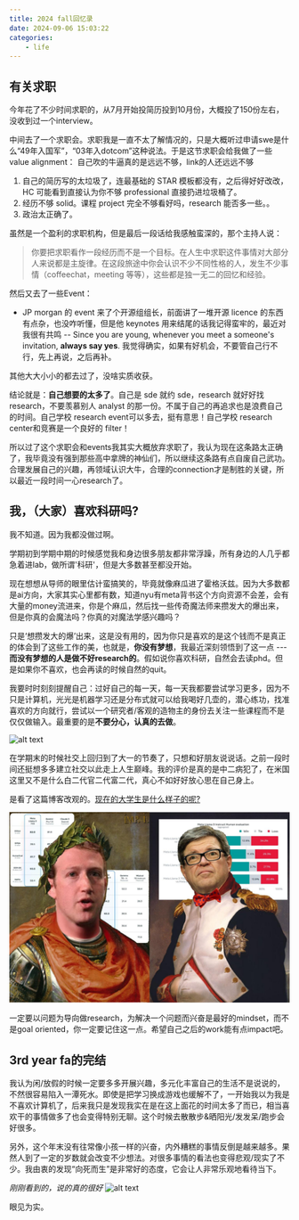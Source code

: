 ```yaml
---
title: 2024 fall回忆录
date: 2024-09-06 15:03:22
categories:
    - life
---
```



## 有关求职

今年花了不少时间求职的，从7月开始投简历投到10月份，大概投了150份左右，没收到过一个interview。

中间去了一个求职会。求职我是一直不太了解情况的，只是大概听过申请swe是什么“49年入国军”，“03年入dotcom”这种说法。于是这节求职会给我做了一些value alignment： 自己吹的牛逼真的是远远不够，link的人还远远不够

1. 自己的简历写的太垃圾了，连最基础的 STAR 模板都没有，之后得好好改改，HC 可能看到直接认为你不够 professional 直接扔进垃圾桶了。 
2. 经历不够 solid。课程 project 完全不够看好吗，research 能否多一些。。 
3. 政治太正确了。

虽然是一个盈利的求职机构，但是最后一段话给我感触蛮深的，那个主持人说：

> 你要把求职看作一段经历而不是一个目标。在人生中求职这件事情对大部分人来说都是主旋律。在这段旅途中你会认识不少不同性格的人，发生不少事情（coffeechat，meeting 等等），这些都是独一无二的回忆和经验。

然后又去了一些Event：

* JP morgan 的 event 来了个开源组组长，前面讲了一堆开源 licence 的东西有点杂，也没咋听懂，但是他 keynotes 用来结尾的话我记得蛮牢的，最近对我很有共鸣 -- Since you are young, whenever you meet a someone's invitation, **always say yes**. 我觉得确实，如果有好机会，不要管自己行不行，先上再说，之后再补。

其他大大小小的都去过了，没啥实质收获。

结论就是：**自己想要的太多了**。自己是 sde 就约 sde，research 就好好找 research，不要羡慕别人 analyst 的那一份。不属于自己的再追求也是浪费自己的时间。自己学校 research event可以多去，挺有意思！自己学校 research center和竞赛是一个良好的 filter！

所以过了这个求职会和events我其实大概放弃求职了，我认为现在这条路太正确了，我毕竟没有强到那些高中拿牌的神仙们，所以继续这条路有点自废自己武功。合理发展自己的兴趣，再领域认识大牛，合理的connection才是制胜的关键，所以最近一段时间一心research了。

<!-- ## 10.19 XUN真他妈牛逼

真的好久没有看到 xun 上场打比赛了。昨天一把真的打的太漂亮了。我感觉 blg 有点找到队伍作为一个整体的感觉了，而不是一直三路对线优赢游戏，越来越像韩国队打游戏了。

[英雄麦克疯](https://www.bilibili.com/video/BV1exCoYeE3T/?)

从我玩守望先锋竞技开始，我就一直喜欢玩那种能够一个人 c 全场的角色，谁不是呢 -- 源氏，麦克雷，铁拳，之后玩 r6 又是 ash，zofia，ace，尝试一个人把队伍里能做的事情全自己做了。但就是问题在于，这是一个团队游戏，你不能只考虑你自己。这就是团队游戏的魅力，个人能力固然重要，但是也得有军心，有 bp 各种东西混杂在一起的因素奠定胜局。（但是我自己已经弃坑了，玩这游戏血压太高）
 ![alt text]( ./3rd_yr_fall/image-2.png)

我是一直粉 xun 子的 -- 我看到 xun 不爽的操作也喷；他的指挥有时候会过勇了，效果也不会好。但是我还是衷心希望 xun 子能越打越好，带队伍赢游戏。他操作不是世界第一，甚至在队内都是垫底的，但他绝对想队伍好而不是只想自己打出神操作的那种人 -- 我觉得他绝对是一个懂队友的好朋友。
 ![alt text]( ./3rd_yr_fall/image-4.png) 
 ![alt text]( ./3rd_yr_fall/image-5.png)

这张照片真的是有点大圣那味**欢迎回来，大圣XUN。**

## 11/4 BLG 2:3 T1

我也粉 T1 的，恭喜 T1。但是还是特别特别难受，主要是因为 BLG 比分真的真的太接近了。

这次真的不一样。先说说左手，从 BLG 进世界赛的时候我还是甚至还是左手的黑粉，但是这次就像改变了人格一样变态。塞拉斯天神下凡，神挡杀神佛挡杀佛；一手加里奥实乃正义巨像本人，成为 BLG 最可靠的大山。XUN 子我也不说啥，一到世界赛就开始节奏带的飞起，一血率特高。（主要是会玩蝎子，英雄池match了）上下路除了 ON 都很稳，至少没有明显漏洞。这一路坎坷啊，斩了 G2 又是韩华，横扫自家 4 号种子，却棋差一着倒在了奖杯前，换谁都会失望吧。

S7 的时候我还没有看比赛，也许这就是当年皇族粉丝的感受吧。这种深深的绝望感，最后的一手加里奥反开真的是太伤了。Faker 真的是亲手拯救了 t1 这个家，这个男人是最大的责任神，这个游戏中永远的巨像。从 s3 到 s14，故事的开始是 faker，结尾还是他。也许这就是竞技体育的残酷吧。

BLG还是不要放弃，就跟 22 年的 T1 一样，重整旗鼓绝对有机会的。也许满怀期待的人们大多也都黯然神伤，但是我相信还远远没有绝望。虽然全网都骂你是吹j8，但是真的有人不希望你站出来吗？ -->

## 我，（大家）喜欢科研吗?

我不知道。因为我都没做过啊。

学期初到学期中期的时候感觉我和身边很多朋友都非常浮躁，所有身边的人几乎都急着进lab，做所谓'科研'，但是大多数甚至都没开始。

现在想想从导师的眼里估计蛮搞笑的，毕竟就像麻瓜进了霍格沃兹。因为大多数都是ai方向，大家其实心里都有数，知道nyu有meta背书这个方向资源不会差，会有大量的money流进来，你是个麻瓜，然后找一些传奇魔法师来攒发大的爆出来，但是你真的会魔法吗？你真的对魔法学感兴趣吗？

只是‘想攒发大的爆’出来，这是没有用的，因为你只是喜欢的是这个钱而不是真正的体会到了这些工作的美，也就是，**你没有梦想**，我最近深刻领悟到了这一点 --- **而没有梦想的人是做不好research的**。假如说你喜欢科研，自然会去读phd。但是如果你不喜欢，也会再读的时候自然的quit。

我要时时刻刻提醒自己：过好自己的每一天，每一天我都要尝试学习更多，因为不只是计算机，光光是机器学习还是分布式就可以给我喝好几壶的，潜心练功，找准喜欢的方向就行，尝试以一个研究者/客观的造物主的身份去关注一些课程而不是仅仅做输入。最重要的是**不要分心，认真的去做**。

 ![alt text]( ./3rd_yr_fall/image-6.png)

在学期末的时候社交上回归到了大一的节奏了，只想和好朋友说说话。之前一段时间还挺想多多建立社交以此走上人生巅峰。我的评价是真的是中二病犯了，在米国这里又不是什么白二代官二代富二代，真心不如好好放心思在自己身上。

是看了这篇博客改观的。[现在的大学生是什么样子的呢?](https://www.zhihu.com/question/623983985/answer/11042537772)


![alt text](./3rd_yr_fall/image-10.png)

一定要以问题为导向做research，为解决一个问题而兴奋是最好的mindset，而不是goal oriented，你一定要记住这一点。希望自己之后的work能有点impact吧。

## 3rd year fa的完结

我认为闲/放假的时候一定要多多开展兴趣，多元化丰富自己的生活不是说说的，不然很容易陷入一潭死水。即使是把学习换成游戏也缓解不了，一开始我以为我是不喜欢计算机了，后来我只是发现我实在是在这上面花的时间太多了而已，相当喜欢干的事情做多了也会变得特别无聊。这个时候去散散步&晒阳光/发发呆/跑步会好很多。

另外，这个年末没有往常像小孩一样的兴奋，内外糟糕的事情反倒是越来越多。果然人到了一定的岁数就会改变不少想法。对很多事情的看法也变得悲观/现实了不少。我由衷的发现“向死而生”是非常好的态度，它会让人非常乐观地看待当下。

*刚刚看到的，说的真的很好*
 ![alt text]( ./3rd_yr_fall/image-1.png)

眼见为实。
